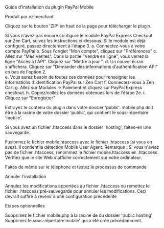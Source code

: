 Guide d'installation du plugin PayPal Mobile

Produit par ezimerchant

Cliquez sur le bouton 'ZIP' en haut de la page pour télécharger le plugin. 

Si vous n'avez pas encore configuré le module PayPal Express Checkout sur Zen Cart, suivez les instructions ci-dessous. Si le module est déjà configuré, passez directement à l'étape 3. 
a. Connectez-vous à votre compte PayPal
b. Sous l'onglet "Mon compte", cliquez sur "Préférences" 
c. Allez sur "Mes Ventes". Dans la partie "Vendre en ligne", vous verrez la ligne "Accès à l'API". Cliquez sur "Mettre à jour ".
d. Un nouvel écran s'affichera. Cliquez sur "Demander des informations d'authentification API" en bas de l'option 2.  
e. Vous aurez besoin de toutes ces données pour renseigner les informations d'identification PayPal sur Zen Cart
f. Connectez-vous à Zen Cart
g. Allez sur Modules -> Paiement et cliquez sur PayPal Express checkout.
h. Copiez/collez les données obtenues lors de l'étape 2e. 
i. Cliquez sur "Enregistrer"

Extrayez le contenu du plugin dans votre dossier 'public'. mobile.php doit être à la racine de votre dossier 'public', qui contient le sous-répertoire 'mobile'.  

Si vous avez un fichier .htaccess dans le dossier 'hosting', faites-en une sauvegarde. 

Fusionnez le fichier mobile.htaccess avec le fichier .htaccess (si vous en avez). Il contient la détection Mobile User Agent. Remarque : Si vous n'aviez pas de fichier .htaccess, renommez le fichier mobile.htaccess en .htaccess.
Vérifiez que le site Web s'affiche correctement sur votre ordinateur. 

Faites de même sur le téléphone et testez le processus de commande

Annuler l'installation

Annulez les modifications apportées au fichier .htaccess ou remettez le fichier .htaccess pré-sauvegardé pour annuler les modifications. Ceci devrait suffire à revenir à une configuration précédente 

Etapes optionnelles

Supprimez le fichier mobile.php à la racine de du dossier 'public hosting'
Supprimez le sous-répertoire'mobile' qui a été créé précédemment.
